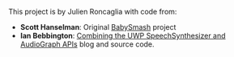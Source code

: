 This project is by Julien Roncaglia with code from:

* **Scott Hanselman**: Original [BabySmash](https://github.com/shanselman/babysmash) project
* **Ian Bebbington**: [Combining the UWP SpeechSynthesizer and AudioGraph APIs][1] blog and source code.

[1]: http://ian.bebbs.co.uk/posts/CombiningUwpSpeechSynthesizerWithAudioGraph